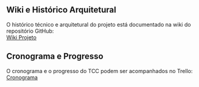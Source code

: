 ## Wiki e Histórico Arquitetural  
O histórico técnico e arquitetural do projeto está documentado na wiki do repositório GitHub:  
[Wiki Projeto](https://github.com/lucassilvahub/tcc-central/wiki)  

## Cronograma e Progresso  
O cronograma e o progresso do TCC podem ser acompanhados no Trello:  
[Cronograma](https://trello.com/b/GmhqZtUd/cronograma-tcc-segmentacao-semantica)
